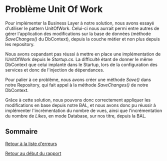 ﻿# Problème Unit Of Work

Pour implémenter la Business Layer à notre solution, nous avons essayé d'utiliser le pattern UnitOfWork.
Celui-ci nous aurrait permi entre autres de gérer l'application des modifications sur la base de données
(méthode *SaveChanges()* du DbContext), depuis la couche métier et non plus depuis les repository.


Nous avons cepandant pas réussi à mettre en place une implémentation de IUnitOfWork depuis le *Startup.cs*.
La difficulté étant de donner le même DbContext que celui implanté dans le Startup, lors de la configuration
des services et donc de l'injection de dépendances.

Pour palier à ce problème, nous avons créer une méthode *Save()* dans notre Repository, qui fait appel à la 
méthode *SaveChanges()* de notre DbContext.

Grâce à cette solution, nous pouvons donc correctement appliquer les modifications en base depuis notre BAL,
et nous avons donc pu réussir à implémenter l'incrémentation du nombre de vues, ainsi que l'incrémentation 
du nombre de *Likes*, en mode Database, sur nos titre, depuis la BAL.

## Sommaire

[Retour à la liste d'erreurs](erreurs.md)

[Retour au début du rapport](Rapport-equipe-1.md)